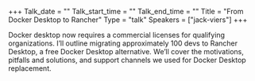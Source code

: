 +++
Talk_date = ""
Talk_start_time = ""
Talk_end_time = ""
Title = "From Docker Desktop to Rancher"
Type = "talk"
Speakers = ["jack-viers"]
+++

Docker desktop now requires a commercial licenses for qualifying organizations. I’ll outline migrating approximately 100 devs to Rancher Desktop, a free Docker Desktop alternative. We’ll cover the motivations, pitfalls and solutions, and support channels we used for Docker Desktop replacement.